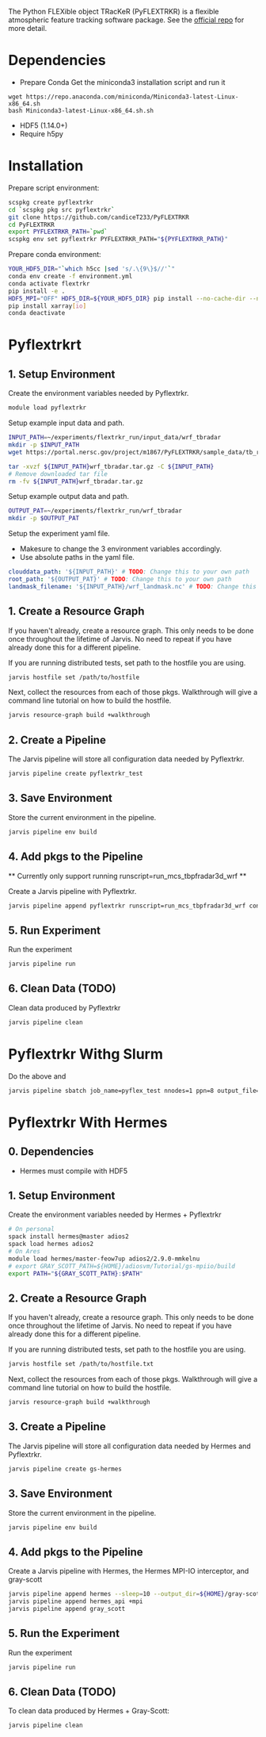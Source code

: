 The Python FLEXible object TRacKeR (PyFLEXTRKR) is a flexible atmospheric feature tracking software package.
See the [official repo](https://github.com/FlexTRKR/PyFLEXTRKR) for more detail.

# Dependencies
- Prepare Conda
Get the miniconda3 installation script and run it
```
wget https://repo.anaconda.com/miniconda/Miniconda3-latest-Linux-x86_64.sh
bash Miniconda3-latest-Linux-x86_64.sh.sh
```
- HDF5 (1.14.0+)
- Require h5py



# Installation

Prepare script environment:
```bash
scspkg create pyflextrkr
cd `scspkg pkg src pyflextrkr`
git clone https://github.com/candiceT233/PyFLEXTRKR
cd PyFLEXTRKR
export PYFLEXTRKR_PATH=`pwd`
scspkg env set pyflextrkr PYFLEXTRKR_PATH="${PYFLEXTRKR_PATH}"
```




Prepare conda environment:
```bash
YOUR_HDF5_DIR="`which h5cc |sed 's/.\{9\}$//'`"
conda env create -f environment.yml
conda activate flextrkr
pip install -e .
HDF5_MPI="OFF" HDF5_DIR=${YOUR_HDF5_DIR} pip install --no-cache-dir --no-binary=h5py h5py
pip install xarray[io]
conda deactivate
```

<!-- ```bash
# gray-scott example
scspkg create gray-scott
cd `scspkg pkg src gray-scott`
git clone https://github.com/pnorbert/adiosvm
cd adiosvm/Tutorial/gs-mpiio
mkdir build
pushd build
cmake ../ -DCMAKE_BUILD_TYPE=Release
make -j8
export GRAY_SCOTT_PATH=`pwd`
scspkg env set gray_scott GRAY_SCOTT_PATH="${GRAY_SCOTT_PATH}"
scspkg env prepend gray_scott PATH "${GRAY_SCOTT_PATH}"
module load gray_scott
spack load mpi adios2
``` -->

# Pyflextrkrt

## 1. Setup Environment

Create the environment variables needed by Pyflextrkr.
```bash
module load pyflextrkr
```
<!-- conda activate flextrkr -->



Setup example input data and path.
```bash
INPUT_PATH=~/experiments/flextrkr_run/input_data/wrf_tbradar
mkdir -p $INPUT_PATH
wget https://portal.nersc.gov/project/m1867/PyFLEXTRKR/sample_data/tb_radar/wrf_tbradar.tar.gz -O ${INPUT_PATH}/wrf_tbradar.tar.gz

tar -xvzf ${INPUT_PATH}wrf_tbradar.tar.gz -C ${INPUT_PATH}
# Remove downloaded tar file
rm -fv ${INPUT_PATH}wrf_tbradar.tar.gz
```


Setup example output data and path.
```bash
OUTPUT_PAT=~/experiments/flextrkr_run/wrf_tbradar
mkdir -p $OUTPUT_PAT
```


Setup the experiment yaml file. 
- Makesure to change the 3 environment variables accordingly. 
- Use absolute paths in the yaml file.
```yaml
clouddata_path: '${INPUT_PATH}' # TODO: Change this to your own path
root_path: '${OUTPUT_PAT}' # TODO: Change this to your own path
landmask_filename: '${INPUT_PATH}/wrf_landmask.nc' # TODO: Change this to your own path
```



## 1. Create a Resource Graph

If you haven't already, create a resource graph. This only needs to be done
once throughout the lifetime of Jarvis. No need to repeat if you have already
done this for a different pipeline.

If you are running distributed tests, set path to the hostfile you are  using.
```bash
jarvis hostfile set /path/to/hostfile
```

Next, collect the resources from each of those pkgs. Walkthrough will give
a command line tutorial on how to build the hostfile.
```bash
jarvis resource-graph build +walkthrough
```

## 2. Create a Pipeline

The Jarvis pipeline will store all configuration data needed by Pyflextrkr.

```bash
jarvis pipeline create pyflextrkr_test
```

## 3. Save Environment

Store the current environment in the pipeline.
```bash
jarvis pipeline env build
```

## 4. Add pkgs to the Pipeline
** Currently only support running runscript=run_mcs_tbpfradar3d_wrf **



Create a Jarvis pipeline with Pyflextrkr.
```bash
jarvis pipeline append pyflextrkr runscript=run_mcs_tbpfradar3d_wrf config=/path_to_experiment_config/config.yml pyflextrkr_path="`scspkg pkg src pyflextrkr`/PyFLEXTRKR"
```

<!-- ```bash
jarvis pipeline append pyflextrkr conda_env=flextrkr runscript=run_mcs_tbpfradar3d_wrf config=${HOME}/experiments/flextrkr_runs/config_wrf_mcs_tbradar_demo.yml pyflextrkr_path="`scspkg pkg src pyflextrkr`/PyFLEXTRKR"

jarvis pkg configure pyflextrkr conda_env=flextrkr runscript=run_mcs_tbpfradar3d_wrf config=${HOME}/experiments/flextrkr_runs/config_wrf_mcs_tbradar_demo.yml

``` -->

## 5. Run Experiment

Run the experiment
```bash
jarvis pipeline run
```

## 6. Clean Data (TODO)

Clean data produced by Pyflextrkr
```bash
jarvis pipeline clean
```

# Pyflextrkr Withg Slurm

Do the above and
```bash
jarvis pipeline sbatch job_name=pyflex_test nnodes=1 ppn=8 output_file=./pyflex_test.out error_file=./pyflex_test.err
```

# Pyflextrkr With Hermes

## 0. Dependencies
- Hermes must compile with HDF5


## 1. Setup Environment

Create the environment variables needed by Hermes + Pyflextrkr
```bash
# On personal
spack install hermes@master adios2
spack load hermes adios2
# On Ares
module load hermes/master-feow7up adios2/2.9.0-mmkelnu
# export GRAY_SCOTT_PATH=${HOME}/adiosvm/Tutorial/gs-mpiio/build
export PATH="${GRAY_SCOTT_PATH}:$PATH"
```

## 2. Create a Resource Graph

If you haven't already, create a resource graph. This only needs to be done
once throughout the lifetime of Jarvis. No need to repeat if you have already
done this for a different pipeline.

If you are running distributed tests, set path to the hostfile you are  using.
```bash
jarvis hostfile set /path/to/hostfile.txt
```

Next, collect the resources from each of those pkgs. Walkthrough will give
a command line tutorial on how to build the hostfile.
```bash
jarvis resource-graph build +walkthrough
```

## 3. Create a Pipeline

The Jarvis pipeline will store all configuration data needed by Hermes
and Pyflextrkr.

```bash
jarvis pipeline create gs-hermes
```

## 3. Save Environment

Store the current environment in the pipeline.
```bash
jarvis pipeline env build
```

## 4. Add pkgs to the Pipeline

Create a Jarvis pipeline with Hermes, the Hermes MPI-IO interceptor,
and gray-scott
```bash
jarvis pipeline append hermes --sleep=10 --output_dir=${HOME}/gray-scott
jarvis pipeline append hermes_api +mpi
jarvis pipeline append gray_scott
```

## 5. Run the Experiment

Run the experiment
```bash
jarvis pipeline run
```

## 6. Clean Data (TODO)

To clean data produced by Hermes + Gray-Scott:
```bash
jarvis pipeline clean
```
